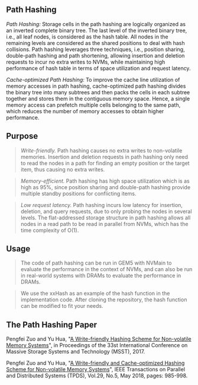## Path Hashing

*Path Hashing:* Storage cells in the path hashing are logically organized as an inverted complete binary tree. The last level of the inverted binary tree, i.e., all leaf nodes, is considered as the hash table. All nodes in the remaining levels are considered as the shared positions to deal with hash collisions. Path hashing leverages three techniques, i.e., position sharing, double-path hashing and path shortening, allowing insertion and deletion requests to incur no extra writes to NVMs, while maintaining high performance of hash table in terms of space utilization and request latency.

*Cache-optimized Path Hashing:* To improve the cache line utilization of memory accesses in path hashing, cache-optimized path hashing divides the binary tree into many subtrees and then packs the cells in each subtree together and stores them in the contiguous memory space. Hence, a single memory access can prefetch multiple cells belonging to the same path, which reduces the number of memory accesses to obtain higher performance.

## Purpose

> *Write-friendly.* Path hashing causes no extra writes to non-volatile memories. Insertion and deletion requests in path hashing only need to read the nodes in a path for finding an empty position or the target item, thus causing no extra writes.

> *Memory-efficient.* Path hashing has high space utilization which is as high as 95%, since position sharing and double-path hashing provide multiple standby positions for conflicting items.

> *Low request latency.* Path hashing incurs low latency for insertion, deletion, and query requests, due to only probing the nodes in several levels. The flat-addressed storage structure in path hashing allows all nodes in a read path to be read in parallel from NVMs, which has the time complexity of O(1).


## Usage 

> The code of path hashing can be run in GEM5 with NVMain to evaluate the performance in the context of NVMs, and can also be run in real-world systems with DRAMs to evaluate the performance in DRAMs.

> We use the xxHash as an example of the hash function in the implementation code. After cloning the repository, the hash function can be modified to fit your needs.


## The Path Hashing Paper

Pengfei Zuo and Yu Hua, "[A Write-friendly Hashing Scheme for Non-volatile Memory Systems](https://csyhua.github.io/csyhua/hua-MSST2017-NVM.pdf)", in Proceedings of the 33st International Conference on Massive Storage Systems and Technology (MSST), 2017.

Pengfei Zuo and Yu Hua, "[A Write-friendly and Cache-optimized Hashing Scheme for Non-volatile Memory Systems](https://csyhua.github.io/csyhua/hua-tpds2018-nvm.pdf)", IEEE Transactions on Parallel and Distributed Systems (TPDS), Vol.29, No.5, May 2018, pages: 985-998.


